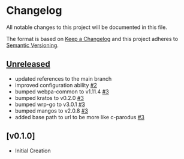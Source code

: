 # Changelog
All notable changes to this project will be documented in this file.

The format is based on [Keep a Changelog](http://keepachangelog.com/en/1.0.0/)
and this project adheres to [Semantic Versioning](http://semver.org/spec/v2.0.0.html).

## [Unreleased]
- updated references to the main branch
- improved configuration ability [#2](https://github.com/xmidt-org/go-parodus/pull/2)
- bumped webpa-common to v1.11.4 [#3](https://github.com/xmidt-org/go-parodus/pull/3)
- bumped kratos to v0.2.0 [#3](https://github.com/xmidt-org/go-parodus/pull/3)
- bumped wrp-go to v3.0.1 [#3](https://github.com/xmidt-org/go-parodus/pull/3)
- bumped mangos to v2.0.8 [#3](https://github.com/xmidt-org/go-parodus/pull/3)
- added base path to url to be more like c-parodus [#3](https://github.com/xmidt-org/go-parodus/pull/3)

## [v0.1.0]
- Initial Creation

[Unreleased]: https://github.com/xmidt-org/go-parodus/compare/v0.1.0...HEAD
